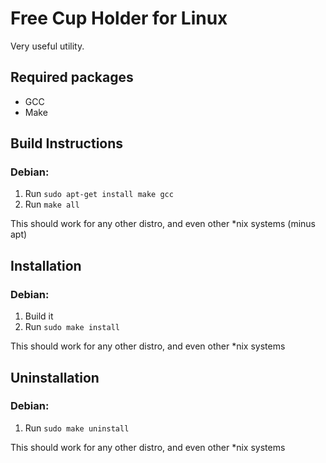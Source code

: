 # Free Cup Holder for Linux
Very useful utility.

## Required packages
- GCC
- Make

## Build Instructions
### Debian:
1. Run `sudo apt-get install make gcc`
2. Run `make all`

This should work for any other distro, and even other *nix systems (minus apt)

## Installation
### Debian:
1. Build it
2. Run `sudo make install`

This should work for any other distro, and even other *nix systems
## Uninstallation
### Debian:
1. Run `sudo make uninstall`

This should work for any other distro, and even other *nix systems
